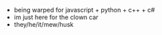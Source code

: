 
- being warped for javascript + python + c++ + c#
- im just here for the clown car
- they/he/it/mew/husk

<!---
jackelkez/jackelkez is a ✨ special ✨ repository because its `README.md` (this file) appears on your GitHub profile.
You can click the Preview link to take a look at your changes.
--->
